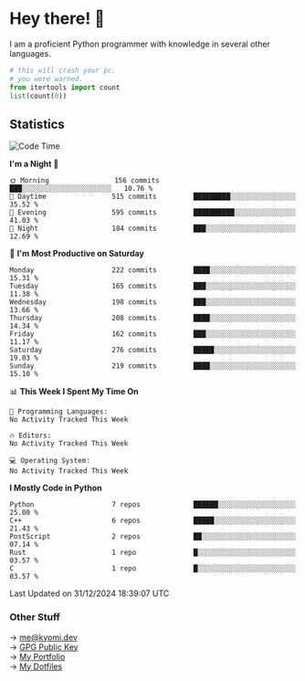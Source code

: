 # Hey there! 👋

I am a proficient Python programmer with knowledge in several other languages.

```py
# this will crash your pc.
# you were warned.
from itertools import count
list(count(0))
```

## Statistics
<!--START_SECTION:waka-->
![Code Time](http://img.shields.io/badge/Code%20Time-1%2C645%20hrs%2011%20mins-blue)

**I'm a Night 🦉** 

```text
🌞 Morning                156 commits         ███░░░░░░░░░░░░░░░░░░░░░░   10.76 % 
🌆 Daytime                515 commits         █████████░░░░░░░░░░░░░░░░   35.52 % 
🌃 Evening                595 commits         ██████████░░░░░░░░░░░░░░░   41.03 % 
🌙 Night                  184 commits         ███░░░░░░░░░░░░░░░░░░░░░░   12.69 % 
```
📅 **I'm Most Productive on Saturday** 

```text
Monday                   222 commits         ████░░░░░░░░░░░░░░░░░░░░░   15.31 % 
Tuesday                  165 commits         ███░░░░░░░░░░░░░░░░░░░░░░   11.38 % 
Wednesday                198 commits         ███░░░░░░░░░░░░░░░░░░░░░░   13.66 % 
Thursday                 208 commits         ████░░░░░░░░░░░░░░░░░░░░░   14.34 % 
Friday                   162 commits         ███░░░░░░░░░░░░░░░░░░░░░░   11.17 % 
Saturday                 276 commits         █████░░░░░░░░░░░░░░░░░░░░   19.03 % 
Sunday                   219 commits         ████░░░░░░░░░░░░░░░░░░░░░   15.10 % 
```


📊 **This Week I Spent My Time On** 

```text
💬 Programming Languages: 
No Activity Tracked This Week

🔥 Editors: 
No Activity Tracked This Week

💻 Operating System: 
No Activity Tracked This Week
```

**I Mostly Code in Python** 

```text
Python                   7 repos             ██████░░░░░░░░░░░░░░░░░░░   25.00 % 
C++                      6 repos             █████░░░░░░░░░░░░░░░░░░░░   21.43 % 
PostScript               2 repos             ██░░░░░░░░░░░░░░░░░░░░░░░   07.14 % 
Rust                     1 repo              █░░░░░░░░░░░░░░░░░░░░░░░░   03.57 % 
C                        1 repo              █░░░░░░░░░░░░░░░░░░░░░░░░   03.57 % 
```




 Last Updated on 31/12/2024 18:39:07 UTC
<!--END_SECTION:waka-->

### Other Stuff

→ [me@kyomi.dev](mailto:me@kyomi.dev)\
→ [GPG Public Key](https://github.com/bitterteriyaki.gpg)\
→ [My Portfolio](https://kyomi.dev)\
→ [My Dotfiles](https://github.com/bitterteriyaki/dotfiles)
